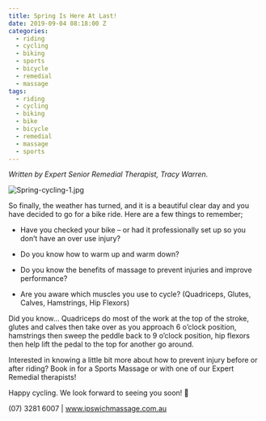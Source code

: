 ```yaml
---
title: Spring Is Here At Last!
date: 2019-09-04 08:18:00 Z
categories:
  - riding
  - cycling
  - biking
  - sports
  - bicycle
  - remedial
  - massage
tags:
  - riding
  - cycling
  - biking
  - bike
  - bicycle
  - remedial
  - massage
  - sports
---
```


_Written by Expert Senior Remedial Therapist, Tracy Warren._

![Spring-cycling-1.jpg](/uploads/Spring-cycling-1.jpg)

So finally, the weather has turned, and it is a beautiful clear day and you have decided to go for a bike ride. Here are a few things to remember;

- Have you checked your bike – or had it professionally set up so you don’t have an over use injury?

- Do you know how to warm up and warm down?

- Do you know the benefits of massage to prevent injuries and improve performance?

- Are you aware which muscles you use to cycle?
  (Quadriceps, Glutes, Calves, Hamstrings, Hip Flexors)

Did you know... Quadriceps do most of the work at the top of the stroke, glutes and calves then take over as you approach 6 o’clock position, hamstrings then sweep the peddle back to 9 o’clock position, hip flexors then help lift the pedal to the top for another go around.

Interested in knowing a little bit more about how to prevent injury before or after riding? Book in for a Sports Massage or with one of our Expert Remedial therapists!

Happy cycling. We look forward to seeing you soon! 🚴

(07) 3281 6007 | www.ipswichmassage.com.au
